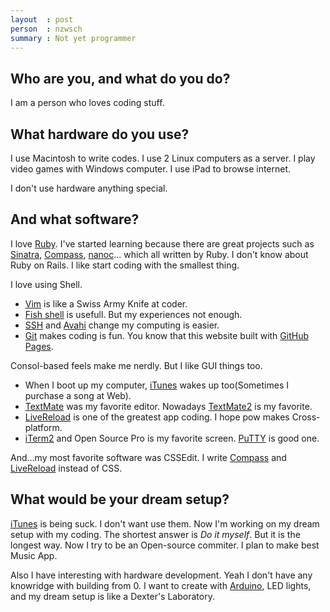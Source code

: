 ```yaml
---
layout  : post
person  : nzwsch
summary : Not yet programmer
---
```

## Who are you, and what do you do?

I am a person who loves coding stuff.

## What hardware do you use?

I use Macintosh to write codes.
I use 2 Linux computers as a server.
I play video games with Windows computer.
I use iPad to browse internet.

I don't use hardware anything special.

## And what software?

I love [Ruby]. I've started learning because there are great projects such as [Sinatra], [Compass], [nanoc]... which all written by Ruby. I don't know about Ruby on Rails. I like start coding with the smallest thing.

[Avahi]://avahi.org
[Compass]://compass-style.org
[Fish shell]://ridiculousfish.com/shell/
[GitHub Pages]://pages.github.com
[Git]://git-scm.com
[iTerm2]://code.google.com/p/iterm2/
[iTunes]://www.apple.com/itunes/
[LiveReload]://livereload.com
[nanoc]://nanoc.ws
[PuTTY]://www.chiark.greenend.org.uk/~sgtatham/putty/
[Ruby]://www.ruby-lang.org/en/
[Sinatra]://www.sinatrarb.com
[SSH]://en.wikipedia.org/wiki/Secure_Shell
[TextMate2]://github.com/textmate/textmate
[TextMate]://macromates.com
[Vim]://www.vim.org

I love using Shell.

- [Vim] is like a Swiss Army Knife at coder.
- [Fish shell] is usefull. But my experiences not enough.
- [SSH] and [Avahi] change my computing is easier.
- [Git] makes coding is fun. You know that this website built with [GitHub Pages].

Consol-based feels make me nerdly. But I like GUI things too.

- When I boot up my computer, [iTunes] wakes up too(Sometimes I purchase a song at Web).
- [TextMate] was my favorite editor. Nowadays [TextMate2] is my favorite.
- [LiveReload] is one of the greatest app coding. I hope pow makes Cross-platform.
- [iTerm2] and Open Source Pro is my favorite screen. [PuTTY] is good one.

And...my most favorite software was CSSEdit. I write [Compass] and [LiveReload] instead of CSS.

## What would be your dream setup?

[iTunes] is being suck. I don't want use them. Now I'm working on my dream setup with my coding. The shortest answer is *Do it myself*. But it is the longest way. Now I try to be an Open-source commiter. I plan to make best Music App.

Also I have interesting with hardware development. Yeah I don't have any knowridge with building from 0. I want to create with [Arduino](//www.arduino.cc), LED lights, and my dream setup is like a Dexter's Laboratory.
